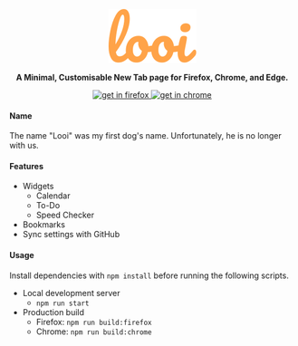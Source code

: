 <p align="center"><img alt="looi" src="src/assets/images/looi.svg"></p>

<p align="center"><b>A Minimal, Customisable New Tab page for Firefox, Chrome, and Edge.</b></p>

<p align="center">
<a href="https://addons.mozilla.org/en-US/firefox/addon/looi/" alt="Firefox AddOn">
<img alt="get in firefox" src="https://blog.mozilla.org/addons/files/2015/11/get-the-addon-small.png">
</a>

<a href="" alt="Chrome WebStore">
<img alt="get in chrome" src="https://developer.chrome.com/static/docs/webstore/branding/image/206x58-chrome-web-043497a3d766e.png">
</a>
</p>

#### Name

The name "Looi" was my first dog's name. Unfortunately, he is no longer with us.

#### Features

- Widgets
    - Calendar
    - To-Do
    - Speed Checker
- Bookmarks
- Sync settings with GitHub

#### Usage

Install dependencies with `npm install` before running the following scripts.

- Local development server
    - `npm run start`
- Production build
    - Firefox: `npm run build:firefox`
    - Chrome: `npm run build:chrome`

